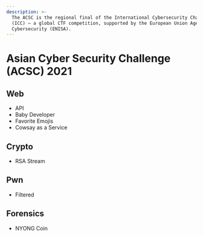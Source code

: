 ```yaml
---
description: >-
  The ACSC is the regional final of the International Cybersecurity Challenge
  (ICC) — a global CTF competition, supported by the European Union Agency for
  Cybersecurity (ENISA).
---
```


# Asian Cyber Security Challenge \(ACSC\) 2021

## Web

* API
* Baby Developer
* Favorite Emojis
* Cowsay as a Service

## Crypto

* RSA Stream

## Pwn

* Filtered

## Forensics

* NYONG Coin

